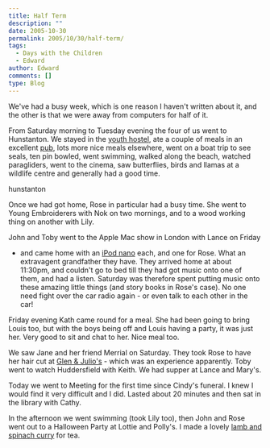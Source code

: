 ```yaml
---
title: Half Term
description: ""
date: 2005-10-30
permalink: 2005/10/30/half-term/
tags:
  - Days with the Children
  - Edward
author: Edward
comments: []
type: Blog
---
```


We\'ve had a busy week, which is one reason I haven\'t written about it,
and the other is that we were away from computers for half of it.

From Saturday morning to Tuesday evening the four of us went to
Hunstanton. We stayed in the [youth hostel][1], ate a couple of meals in
an excellent [pub][2], lots more nice meals elsewhere, went on a boat
trip to see seals, ten pin bowled, went swimming, walked along the
beach, watched paragliders, went to the cinema, saw butterflies, birds
and llamas at a wildlife centre and generally had a good time.

<wpg2>hunstanton</wpg2>

Once we had got home, Rose in particular had a busy time. She went to
Young Embroiderers with Nok on two mornings, and to a wood working thing
on another with Lily.

John and Toby went to the Apple Mac show in London with Lance on Friday
- and came home with an [iPod nano][3] each, and one for Rose. What an
extravagent grandfather they have. They arrived home at about 11:30pm,
and couldn\'t go to bed till they had got music onto one of them, and
had a listen. Saturday was therefore spent putting music onto these
amazing little things (and story books in Rose\'s case). No one need
fight over the car radio again - or even talk to each other in the car!

Friday evening Kath came round for a meal. She had been going to bring
Louis too, but with the boys being off and Louis having a party, it was
just her. Very good to sit and chat to her. Nice meal too.

We saw Jane and her friend Merrial on Saturday. They took Rose to have
her hair cut at [Glen &amp; Julio\'s][4] - which was an experience
apparently. Toby went to watch Huddersfield with Keith. We had supper at
Lance and Mary\'s.

Today we went to Meeting for the first time since Cindy\'s funeral. I
knew I would find it very difficult and I did. Lasted about 20 minutes
and then sat in the library with Cathy.

In the afternoon we went swimming (took Lily too), then John and Rose
went out to a Halloween Party at Lottie and Polly\'s. I made a lovely
[lamb and spinach curry][5] for tea.



[1]: https://www.yha.org.uk/hostel/hostelpages/101.html
[2]: https://www.roseandcrownsnettisham.co.uk
[3]: https://www.apple.com/uk/ipodnano/
[4]: https://archive.thisisyork.co.uk/1999/10/28/321250.html
[5]: https://uktv.co.uk/food/recipe/aid/534274
